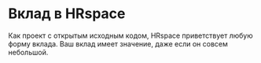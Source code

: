# Вклад в HRspace

Как проект с открытым исходным кодом, HRspace приветствует любую форму вклада. Ваш вклад имеет значение, даже если он совсем небольшой.
